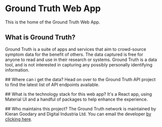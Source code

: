 # Ground Truth Web App
This is the home of the Ground Truth Web App.

## What is Ground Truth?
Ground Truth is a suite of apps and services that aim to crowd-source symptom data for the benefit of others. The data captured is free for anyone to read and use in their research or systems. Ground Truth is a data tool, and is not interested in capturing any possibly personally identifying information.

## Where can i get the data?
Head on over to the Ground Truth API project to find the latest list of API endpoints available.

## What is the technology stack for this web app?
It's a React app, using Material UI and a handful of packages to help enhance the experience.

## Who maintains this project?
The Ground Truth network is maintained by Kieran Goodary and Digital Industria Ltd. You can email the developer [by clicking here](mailto:apps@digitalindustria.com).